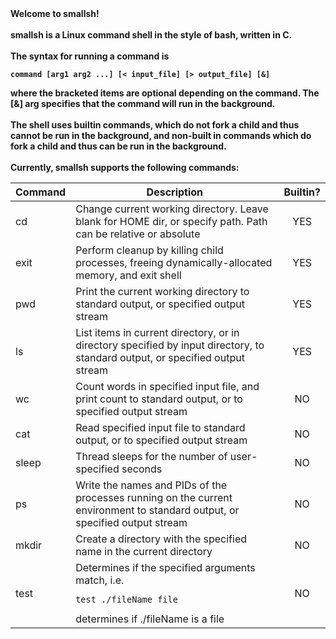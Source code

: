 <head><strong>Welcome to smallsh!<strong></head><br><br>
smallsh is a Linux command shell in the style of bash, written in C.<br><br>
The syntax for running a command is<br><pre><code>command [arg1 arg2 ...] [&lt; input_file] [&gt; output_file] [&]</code></pre>where the bracketed items are optional depending on the command. The [&] arg specifies that the command will run in the background.<br><br>
The shell uses <strong>builtin commands</strong>, which <strong>do not</strong> fork a child and thus cannot be run in the background, and <strong>non-built in commands</strong> which do fork a child and thus <strong>can</strong> be run in the background.<br><br>
Currently, smallsh supports the following commands:
<table>
<thead>
<tr>
<th align="center">Command</th>
<th align="center">Description</th>
<th align="center">Builtin?</th>
</thead>
<tbody>
<tr>
<td align="left">cd</td>
<td align="left">Change current working directory. Leave blank for HOME dir, or specify path. Path can be relative or absolute</td>
<td align="center">YES</td>
</tr>
<tr>
<td align="left">exit</td>
<td align="left">Perform cleanup by killing child processes, freeing dynamically-allocated memory, and exit shell</td>
<td align="center">YES</td>
</tr>
<tr>
<td align="left">pwd</td>
<td align="left">Print the current working directory to standard output, or specified output stream</td>
<td align="center">YES</td>
</tr>
<tr>
<td align="left">ls</td>
<td align="left">List items in current directory, or in directory specified by input directory, to standard output, or specified output stream</td>
<td align="center">YES</td>
</tr>
<tr>
<td align="left">wc</td>
<td align="left">Count words in specified input file, and print count to standard output, or to specified output stream</td>
<td align="center">NO</td>
</tr>
<tr>
<td align="left">cat</td>
<td align="left">Read specified input file to standard output, or to specified output stream</td>
<td align="center">NO</td>
</tr>
<tr>
<td align="left">sleep</td>
<td align="left">Thread sleeps for the number of user-specified seconds</td>
<td align="center">NO</td>
</tr>
<tr>
<td align="left">ps</td>
<td align="left">Write the names and PIDs of the processes running on the current environment to standard output, or specified output stream</td>
<td align="center">NO</td>
</tr>
<tr>
<td align="left">mkdir</td>
<td align="left">Create a directory with the specified name in the current directory</td>
<td align="center">NO</td>
</tr>
<tr>
<td align="left">test</td>
<td align="left">Determines if the specified arguments match, i.e. <pre><code>test ./fileName file</code></pre> determines if ./fileName is a file</td>
<td align="center">NO</td>
</tr>

</tbody>
</table>